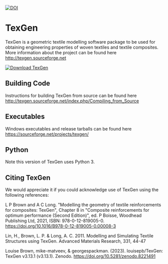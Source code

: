 

[![DOI](https://zenodo.org/badge/DOI/10.5281/zenodo.8221491.svg)](https://doi.org/10.5281/zenodo.8221491)


# TexGen
TexGen is a geometric textile modelling software package to be used for obtaining engineering properties of woven textiles and textile composites. More information about the project can be found here http://texgen.sourceforge.net

[![Download TexGen](https://img.shields.io/sourceforge/dt/texgen.svg)](https://sourceforge.net/projects/texgen/files/latest/download)

## Building Code
Instructions for building TexGen from source can be found here http://texgen.sourceforge.net/index.php/Compiling_from_Source

## Executables
Windows executables and release tarballs can be found here https://sourceforge.net/projects/texgen/

## Python

Note this version of TexGen uses Python 3.

## Citing TexGen
We would appreciate it if you could acknowledge use of TexGen using the following references:

L P Brown and A C Long. "Modelling the geometry of textile reinforcements for composites: TexGen", Chapter 8 in "Composite reinforcements for optimum performance (Second Edition)", ed. P Boisse, Woodhead Publishing Ltd, 2021, ISBN: 978-0-12-819005-0. https://doi.org/10.1016/B978-0-12-819005-0.00008-3

Lin, H., Brown, L. P. & Long, A. C. 2011. Modelling and Simulating Textile Structures using TexGen. Advanced Materials Research, 331, 44-47

Louise Brown, mike-matveev, & georgespackman. (2023). louisepb/TexGen: TexGen v3.13.1 (v3.13.1). Zenodo. https://doi.org/10.5281/zenodo.8221491
